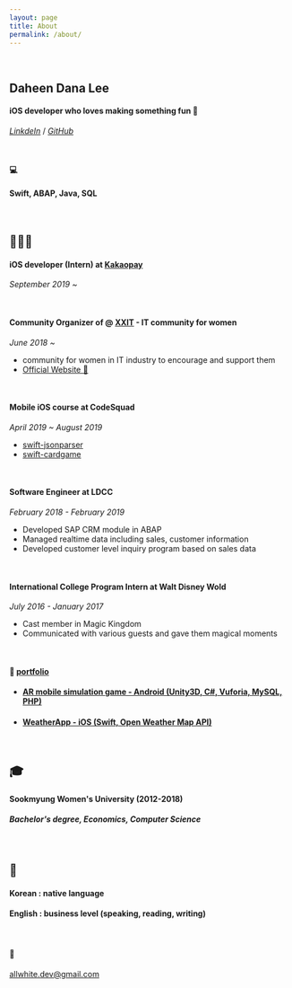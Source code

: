 ```yaml
---
layout: page
title: About
permalink: /about/
---
```




&nbsp;

## Daheen Dana Lee 

#### iOS developer who loves making something fun 🤪

[*LinkdeIn*](https://www.linkedin.com/in/daheen-dana-lee-622bb1189/) / [*GitHub*](https://github.com/daheenallwhite)

&nbsp;

#### 💻

#### Swift, ABAP, Java, SQL

&nbsp;

## 🏃🏻‍♀️ 

#### iOS developer (Intern) at [Kakaopay](https://www.kakaopay.com/)

*September 2019 ~*

&nbsp;

#### Community Organizer of @ [XXIT](https://twitter.com/officialXXIT) - IT community for women

*June 2018 ~*

- community for women in IT industry to encourage and support them
- [Official Website 🔗](https://xxit.world/)

&nbsp;

#### Mobile iOS course at CodeSquad

*April 2019 ~ August 2019* 

- [swift-jsonparser](https://github.com/daheenallwhite/swift-jsonparser)
- [swift-cardgame](https://github.com/daheenallwhite/swift-cardgame)

&nbsp;

#### Software Engineer at LDCC

*February 2018 - February 2019* 

- Developed SAP CRM module in ABAP 
- Managed realtime data including sales, customer information 
- Developed customer level inquiry program based on sales data

&nbsp;

#### International College Program Intern at Walt Disney Wold

*July 2016 - January 2017*

- Cast member in Magic Kingdom
- Communicated with various guests and gave them magical moments

&nbsp;

#### 📂 [portfolio](https://daheenallwhite.github.io/portfolio/)

- #### [AR mobile simulation game - Android (Unity3D, C#, Vuforia, MySQL, PHP)](https://github.com/daheenallwhite/ARSimulationGame_SnowFlake)

- #### [WeatherApp - iOS (Swift, Open Weather Map API)](https://github.com/daheenallwhite/WeatherApp)

&nbsp;

## :mortar_board:

#### Sookmyung Women's University (2012-2018)

##### Bachelor's degree, Economics, Computer Science

&nbsp;

## 🧒

#### Korean : native language

#### English : business level (speaking, reading, writing)

&nbsp;

#### :envelope_with_arrow:

[allwhite.dev@gmail.com](mailto:allwhite.dev@gmail.com)